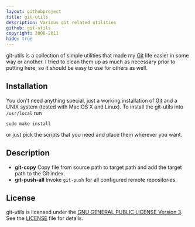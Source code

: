 ```yaml
---
layout: githubproject
title: git-utils
description: Various git related utilities
github: git-utils
copyright: 2008-2011
hide: true
---
```


git-utils is a collection of simple utilities that made my [Git](http://git-scm.com) life easier in some way or another. I tried to clean them up as much as necessary prior to putting here, so it should be easy to use for others as well.


## Installation

You don't need anything special, just a working installation of [Git](http://git-scm.com) and a UNIX system (tested with Mac OS X and Linux). To install the git-utils into `/usr/local` run

```
sudo make install
```

or just pick the scripts that you need and place them wherever you want.


## Description

- <strong>git-copy</strong> Copy file from source path to target path and add the target path to the Git index.
- <strong>git-push-all</strong> Invoke `git-push` for all configured remote repositories.


## License

git-utils is licensed under the [GNU GENERAL PUBLIC LICENSE Version 3](http://www.gnu.org/licenses/gpl-3.0.html). See the [LICENSE](http://github.com/bmeurer/{{page.github}}/raw/master/LICENSE) file for details.
